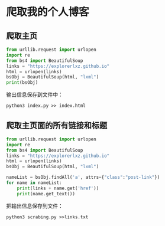 # 爬取我的个人博客

## 爬取主页

```python
from urllib.request import urlopen
import re
from bs4 import BeautifulSoup
links = "https://explorerlxz.github.io"
html = urlopen(links)
bsObj = BeautifulSoup(html, "lxml")
print(bsObj)
```

输出信息保存到文件中：


```shell
python3 index.py >> index.html
```

## 爬取主页面的所有链接和标题

```python
from urllib.request import urlopen
import re
from bs4 import BeautifulSoup
links = "https://explorerlxz.github.io"
html = urlopen(links)
bsObj = BeautifulSoup(html, "lxml")

nameList = bsObj.findAll('a', attrs={"class":"post-link"})
for name in nameList:
    print(links + name.get('href'))
    print(name.get_text())
```

把输出信息保存到文件：

```shell
python3 scrabing.py >>links.txt
```


